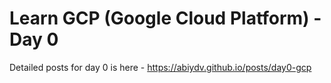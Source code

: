 # Learn GCP (Google Cloud Platform) - Day 0

Detailed posts for day 0 is here - https://abiydv.github.io/posts/day0-gcp
